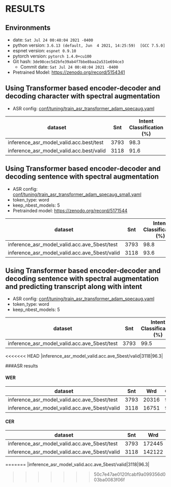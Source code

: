 <!-- Generated by ./scripts/utils/show_asr_result.sh -->
# RESULTS

## Environments
- date: `Sat Jul 24 00:48:04 2021 -0400`
- python version: `3.6.13 (default, Jun  4 2021, 14:25:59)  [GCC 7.5.0]`
- espnet version: `espnet 0.9.10`
- pytorch version: `pytorch 1.4.0+cu100`
- Git hash: `3de98cec5d2bfe39ab4f7bbe8baa2a531e694ce3`
  - Commit date: `Sat Jul 24 00:48:04 2021 -0400`
- Pretrained Model: https://zenodo.org/record/5154341 

## Using Transformer based encoder-decoder and decoding character with spectral augmentation 

- ASR config: [conf/tuning/train_asr_transformer_adam_specaug.yaml](conf/tuning/train_asr_transformer_adam_specaug.yaml)

|dataset|Snt|Intent Classification (%)|
|---|---|---|
|inference_asr_model_valid.acc.best/test|3793|98.3|
|inference_asr_model_valid.acc.best/valid|3118|91.6|

## Using Transformer based encoder-decoder and decoding sentence with spectral augmentation
- ASR config: [conf/tuning/train_asr_transformer_adam_specaug_small.yaml](conf/tuning/train_asr_transformer_adam_specaug_small.yaml)
- token_type: word
- keep_nbest_models: 5
- Pretrainded model: https://zenodo.org/record/5171544

|dataset|Snt|Intent Classification (%)|
|---|---|---|
|inference_asr_model_valid.acc.ave_5best/test|3793|98.8|
|inference_asr_model_valid.acc.ave_5best/valid|3118|93.6|


## Using Transformer based encoder-decoder and decoding sentence with spectral augmentation and predicting transcript along with intent
- ASR config: [conf/tuning/train_asr_transformer_adam_specaug.yaml](conf/tuning/train_asr_transformer_adam_specaug.yaml)
- token_type: word
- keep_nbest_models: 5

|dataset|Snt|Intent Classification (%)|
|---|---|---|
|inference_asr_model_valid.acc.ave_5best/test|3793|99.5|
<<<<<<< HEAD
|inference_asr_model_valid.acc.ave_5best/valid|3118|96.3|

###ASR results

#### WER

|dataset|Snt|Wrd|Corr|Sub|Del|Ins|Err|S.Err|
|---|---|---|---|---|---|---|---|---|
|inference_asr_model_valid.acc.ave_5best/test|3793|20316|99.7|0.2|0.1|0.1|0.5|1.5|
|inference_asr_model_valid.acc.ave_5best/valid|3118|16751|97.6|1.9|0.5|0.4|2.8|5.5|

#### CER

|dataset|Snt|Wrd|Corr|Sub|Del|Ins|Err|S.Err|
|---|---|---|---|---|---|---|---|---|
|inference_asr_model_valid.acc.ave_5best/test|3793|172445|99.9|0.1|0.1|0.1|0.2|1.5|
|inference_asr_model_valid.acc.ave_5best/valid|3118|142122|98.8|0.7|0.5|0.4|1.5|5.5|
=======
|inference_asr_model_valid.acc.ave_5best/valid|3118|96.3|
>>>>>>> 50c7e47ae0120fcabf9a099356d003ba0083f06f
